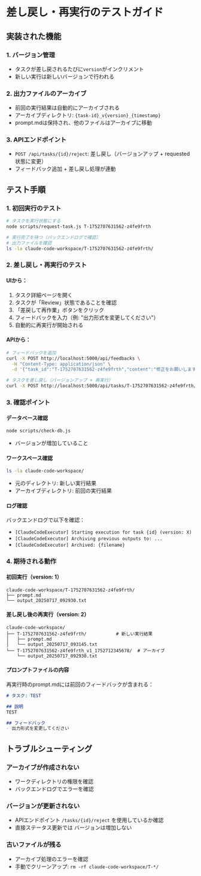 # 差し戻し・再実行のテストガイド

## 実装された機能

### 1. バージョン管理
- タスクが差し戻されるたびに`version`がインクリメント
- 新しい実行は新しいバージョンで行われる

### 2. 出力ファイルのアーカイブ
- 前回の実行結果は自動的にアーカイブされる
- アーカイブディレクトリ: `{task-id}_v{version}_{timestamp}`
- prompt.mdは保持され、他のファイルはアーカイブに移動

### 3. APIエンドポイント
- `POST /api/tasks/{id}/reject`: 差し戻し（バージョンアップ + requested状態に変更）
- フィードバック追加 + 差し戻し処理が連動

## テスト手順

### 1. 初回実行のテスト
```bash
# タスクを実行状態にする
node scripts/request-task.js T-1752707631562-z4fe9frth

# 実行完了を待つ（バックエンドログで確認）
# 出力ファイルを確認
ls -la claude-code-workspace/T-1752707631562-z4fe9frth/
```

### 2. 差し戻し・再実行のテスト

#### UIから：
1. タスク詳細ページを開く
2. タスクが「Review」状態であることを確認
3. 「差戻して再作業」ボタンをクリック
4. フィードバックを入力（例: "出力形式を変更してください"）
5. 自動的に再実行が開始される

#### APIから：
```bash
# フィードバックを追加
curl -X POST http://localhost:5000/api/feedbacks \
  -H "Content-Type: application/json" \
  -d '{"task_id":"T-1752707631562-z4fe9frth","content":"修正をお願いします"}'

# タスクを差し戻し（バージョンアップ + 再実行）
curl -X POST http://localhost:5000/api/tasks/T-1752707631562-z4fe9frth/reject
```

### 3. 確認ポイント

#### データベース確認
```bash
node scripts/check-db.js
```
- バージョンが増加していること

#### ワークスペース確認
```bash
ls -la claude-code-workspace/
```
- 元のディレクトリ: 新しい実行結果
- アーカイブディレクトリ: 前回の実行結果

#### ログ確認
バックエンドログで以下を確認：
- `[ClaudeCodeExecutor] Starting execution for task {id} (version: X)`
- `[ClaudeCodeExecutor] Archiving previous outputs to: ...`
- `[ClaudeCodeExecutor] Archived: {filename}`

### 4. 期待される動作

#### 初回実行（version: 1）
```
claude-code-workspace/T-1752707631562-z4fe9frth/
├── prompt.md
└── output_20250717_092930.txt
```

#### 差し戻し後の再実行（version: 2）
```
claude-code-workspace/
├── T-1752707631562-z4fe9frth/           # 新しい実行結果
│   ├── prompt.md
│   └── output_20250717_093145.txt
└── T-1752707631562-z4fe9frth_v1_1752712345678/  # アーカイブ
    └── output_20250717_092930.txt
```

#### プロンプトファイルの内容
再実行時のprompt.mdには前回のフィードバックが含まれる：
```markdown
# タスク: TEST

## 説明
TEST

## フィードバック
- 出力形式を変更してください
```

## トラブルシューティング

### アーカイブが作成されない
- ワークディレクトリの権限を確認
- バックエンドログでエラーを確認

### バージョンが更新されない
- APIエンドポイント `/tasks/{id}/reject` を使用しているか確認
- 直接ステータス更新では バージョンは増加しない

### 古いファイルが残る
- アーカイブ処理のエラーを確認
- 手動でクリーンアップ: `rm -rf claude-code-workspace/T-*/`
